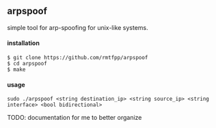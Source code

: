 ## arpspoof

simple tool for arp-spoofing for unix-like systems.

#### installation

```
$ git clone https://github.com/rmtfpp/arpspoof
$ cd arpspoof
$ make 
```

#### usage

```
sudo ./arpspoof <string destination_ip> <string source_ip> <string interface> <bool bidirectional>
```

TODO: documentation for me to better organize